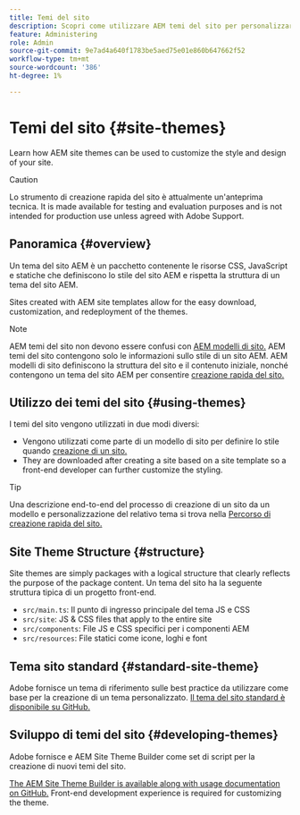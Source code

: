 ```yaml
---
title: Temi del sito
description: Scopri come utilizzare AEM temi del sito per personalizzare lo stile e la progettazione del sito.
feature: Administering
role: Admin
source-git-commit: 9e7ad4a640f1783be5aed75e01e860b647662f52
workflow-type: tm+mt
source-wordcount: '386'
ht-degree: 1%

---
```



# Temi del sito {#site-themes}

Learn how AEM site themes can be used to customize the style and design of your site.

>[!CAUTION]
>
>Lo strumento di creazione rapida del sito è attualmente un&#39;anteprima tecnica. It is made available for testing and evaluation purposes and is not intended for production use unless agreed with Adobe Support.

## Panoramica {#overview}

Un tema del sito AEM è un pacchetto contenente le risorse CSS, JavaScript e statiche che definiscono lo stile del sito AEM e rispetta la struttura di un tema del sito AEM.

Sites created with AEM site templates allow for the easy download, customization, and redeployment of the themes.

>[!NOTE]
>
>AEM temi del sito non devono essere confusi con [AEM modelli di sito.](site-templates.md) AEM temi del sito contengono solo le informazioni sullo stile di un sito AEM. AEM modelli di sito definiscono la struttura del sito e il contenuto iniziale, nonché contengono un tema del sito AEM per consentire [creazione rapida del sito.](create-site.md)

## Utilizzo dei temi del sito {#using-themes}

I temi del sito vengono utilizzati in due modi diversi:

* Vengono utilizzati come parte di un modello di sito per definire lo stile quando [creazione di un sito.](create-site.md)
* They are downloaded after creating a site based on a site template so a front-end developer can further customize the styling.

>[!TIP]
>
>Una descrizione end-to-end del processo di creazione di un sito da un modello e personalizzazione del relativo tema si trova nella [Percorso di creazione rapida del sito.](/help/journey-sites/quick-site/overview.md)

## Site Theme Structure {#structure}

Site themes are simply packages with a logical structure that clearly reflects the purpose of the package content. Un tema del sito ha la seguente struttura tipica di un progetto front-end.

* `src/main.ts`: Il punto di ingresso principale del tema JS e CSS
* `src/site`: JS &amp; CSS files that apply to the entire site
* `src/components`: File JS e CSS specifici per i componenti AEM
* `src/resources`: File statici come icone, loghi e font

## Tema sito standard {#standard-site-theme}

Adobe fornisce un tema di riferimento sulle best practice da utilizzare come base per la creazione di un tema personalizzato. [Il tema del sito standard è disponibile su GitHub.](https://github.com/adobe/aem-site-template-standard-theme-e2e)

## Sviluppo di temi del sito {#developing-themes}

Adobe fornisce e AEM Site Theme Builder come set di script per la creazione di nuovi temi del sito.

[The AEM Site Theme Builder is available along with usage documentation on GitHub.](https://github.com/adobe/aem-site-theme-builder) Front-end development experience is required for customizing the theme.
